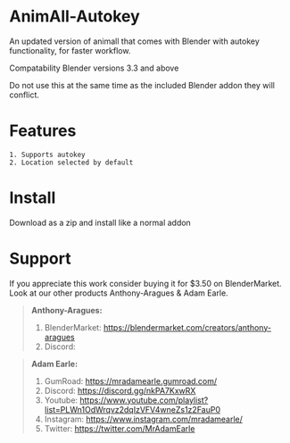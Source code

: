 # AnimAll-Autokey
An updated version of animall that comes with Blender with autokey functionality, for faster workflow.

Compatability
Blender versions 3.3 and above

Do not use this at the same time as the included Blender addon they will conflict.


# Features
    1. Supports autokey
    2. Location selected by default
    
    
# Install
Download as a zip and install like a normal addon


# Support
If you appreciate this work consider buying it for $3.50 on BlenderMarket. Look at our other products Anthony-Aragues & Adam Earle.
> **Anthony-Aragues:**
> 1. BlenderMarket: https://blendermarket.com/creators/anthony-aragues
> 2. Discord:


> **Adam Earle:**
> 1. GumRoad: https://mradamearle.gumroad.com/
> 2. Discord: https://discord.gg/nkPA7KxwRX
> 3. Youtube: https://www.youtube.com/playlist?list=PLWn1OdWrqvz2dqIzVFV4wneZs1z2FauP0
> 4. Instagram: https://www.instagram.com/mradamearle/
> 5. Twitter: https://twitter.com/MrAdamEarle
